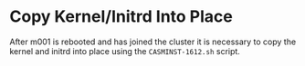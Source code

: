 # Copy Kernel/Initrd Into Place

After m001 is rebooted and has joined the cluster it is necessary to copy the kernel and initrd into place 
using the `CASMINST-1612.sh` script.
